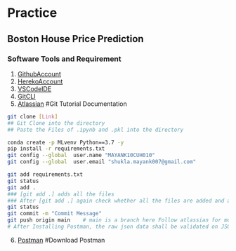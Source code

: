 # Practice
## Boston House Price Prediction 
### Software Tools and Requirement

1. [GithubAccount](https://github.com/MAYANK10UCH010?tab=repositories)
2. [HerekoAccount](https://www.heroku.com/)
3. [VSCodeIDE](https://code.visualstudio.com/download)
4. [GitCLI](https://git-scm.com/downloads)
5. [Atlassian](https://www.atlassian.com/git/tutorials/saving-changes/git-commit)   #Git Tutorial Documentation

```bash
git clone [Link]
## Git Clone into the directory
## Paste the Files of .ipynb and .pkl into the directory

conda create -p MLvenv Python==3.7 -y
pip install -r requirements.txt
git config --global  user.name "MAYANK10CUH010"
git config --global  user.email "shukla.mayank007@gmail.com"

git add requirements.txt
git status
git add .        
### [git add .] adds all the files
### After [git add .] again check whether all the files are added and are showing in green
git status
git commit -m "Commit Message"
git push origin main    # main is a branch here Follow atlassian for more git push commands
# After Installing Postman, the raw json data shall be validated on JSON validator
```

6. [Postman](https://identity.getpostman.com/accounts?dwn=1)    #Download Postman